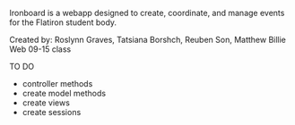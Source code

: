 Ironboard is a webapp designed to create, coordinate, and manage events for the Flatiron student body. 

Created by: Roslynn Graves, Tatsiana Borshch, Reuben Son, Matthew Billie
Web 09-15 class

TO DO

- controller methods
- create model methods
- create views
- create sessions
